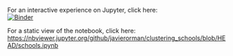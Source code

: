 For an interactive experience on Jupyter, click here:  
[![Binder](https://mybinder.org/badge_logo.svg)](https://mybinder.org/v2/gh/javierorman/clustering_schools/HEAD)

For a static view of the notebook, click here: https://nbviewer.jupyter.org/github/javierorman/clustering_schools/blob/HEAD/schools.ipynb
